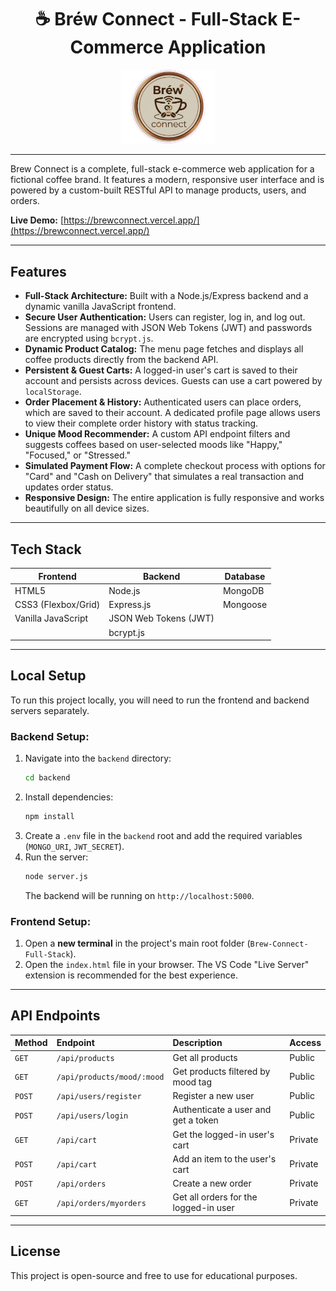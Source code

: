 <h1 align="center">☕ Bréw Connect - Full-Stack E-Commerce Application</h1>

<p align="center">
  <img src="logo2.png" alt="Bréw Connect Logo" width="150">
</p>

---

Brew Connect is a complete, full-stack e-commerce web application for a fictional coffee brand. It features a modern, responsive user interface and is powered by a custom-built RESTful API to manage products, users, and orders.

**Live Demo:** [https://brewconnect.vercel.app/](https://brewconnect.vercel.app/) 


---

## Features

* **Full-Stack Architecture:** Built with a Node.js/Express backend and a dynamic vanilla JavaScript frontend.
* **Secure User Authentication:** Users can register, log in, and log out. Sessions are managed with JSON Web Tokens (JWT) and passwords are encrypted using `bcrypt.js`.
* **Dynamic Product Catalog:** The menu page fetches and displays all coffee products directly from the backend API.
* **Persistent & Guest Carts:** A logged-in user's cart is saved to their account and persists across devices. Guests can use a cart powered by `localStorage`.
* **Order Placement & History:** Authenticated users can place orders, which are saved to their account. A dedicated profile page allows users to view their complete order history with status tracking.
* **Unique Mood Recommender:** A custom API endpoint filters and suggests coffees based on user-selected moods like "Happy," "Focused," or "Stressed."
* **Simulated Payment Flow:** A complete checkout process with options for "Card" and "Cash on Delivery" that simulates a real transaction and updates order status.
* **Responsive Design:** The entire application is fully responsive and works beautifully on all device sizes.

---

## Tech Stack

| Frontend           | Backend                | Database   |
| ------------------ | ---------------------- | ---------- |
| HTML5              | Node.js                | MongoDB    |
| CSS3 (Flexbox/Grid)| Express.js             | Mongoose   |
| Vanilla JavaScript | JSON Web Tokens (JWT)  |            |
|                    | bcrypt.js              |            |

---

## Local Setup

To run this project locally, you will need to run the frontend and backend servers separately.

### Backend Setup:
1.  Navigate into the `backend` directory:
    ```bash
    cd backend
    ```
2.  Install dependencies:
    ```bash
    npm install
    ```
3.  Create a `.env` file in the `backend` root and add the required variables (`MONGO_URI`, `JWT_SECRET`).
4.  Run the server:
    ```bash
    node server.js
    ```
    The backend will be running on `http://localhost:5000`.

### Frontend Setup:
1.  Open a **new terminal** in the project's main root folder (`Brew-Connect-Full-Stack`).
2.  Open the `index.html` file in your browser. The VS Code "Live Server" extension is recommended for the best experience.

---

## API Endpoints

| Method | Endpoint                    | Description                           | Access    |
| :----- | :-------------------------- | :------------------------------------ | :-------- |
| `GET`  | `/api/products`             | Get all products                      | Public    |
| `GET`  | `/api/products/mood/:mood`  | Get products filtered by mood tag     | Public    |
| `POST` | `/api/users/register`       | Register a new user                   | Public    |
| `POST` | `/api/users/login`          | Authenticate a user and get a token   | Public    |
| `GET`  | `/api/cart`                 | Get the logged-in user's cart         | Private   |
| `POST` | `/api/cart`                 | Add an item to the user's cart        | Private   |
| `POST` | `/api/orders`               | Create a new order                    | Private   |
| `GET`  | `/api/orders/myorders`      | Get all orders for the logged-in user | Private   |

---

## License 

This project is open-source and free to use for educational purposes.